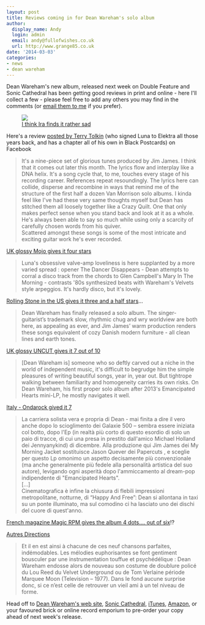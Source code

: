 ```yaml
---
layout: post
title: Reviews coming in for Dean Wareham's solo album
author:
  display_name: Andy
  login: admin
  email: andy@fullofwishes.co.uk
  url: http://www.grange85.co.uk
date: '2014-03-03'
categories:
- news
- dean wareham
---
```

<p>Dean Wareham's new album, released next week on Double Feature and Sonic Cathedral has been getting good reviews in print and online - here I'll collect a few - please feel free to add any others you may find in the comments (or <a href="/about/" title="Contact me">email them to me</a> if you prefer).</p>
<p><figure class="caption aligncenter"><img src="https://media.fullofwishes.co.uk/05-dean_wareham/pictures/sonic-cathedral-scr075-ira.jpg" class /><figcaption class="caption-text"> <a href="http://instagram.com/p/kcQU6mlYYX/#">I think Ira finds it rather sad</a></figcaption></figure>
<p>Here's a review <a href="https://www.facebook.com/photo.php?fbid=10202653164161995&set=a.2773203860985.132732.1584691227&type=1&theater">posted by Terry Tolkin</a> (who signed Luna to Elektra all those years back, and has a chapter all of his own in Black Postcards) on Facebook</p>
<blockquote><p>It's a nine-piece set of glorious tunes produced by Jim James. I think that it comes out later this month. The lyrics flow and interplay like a DNA helix. It's a song cycle that, to me, touches every stage of his recording career. References repeat resoundingly. The lyrics here can collide, disperse and recombine in ways that remind me of the structure of the first half a dozen Van Morrison solo albums. I kinda feel like I've had these very same thoughts myself but Dean has stitched them all loosely together like a Crazy Quilt. One that only makes perfect sense when you stand back and look at it as a whole. He's always been able to say so much while using only a scarcity of carefully chosen words from his quiver.<br />
Scattered amongst these songs is some of the most intricate and exciting guitar work he's ever recorded.</p></blockquote>
<p><a href="http://oblivious.fullofwishes.co.uk/post/78038836232/dean-wareham-dean-wareham-sonic-cathedral">UK glossy Mojo gives it four stars</a></p>
<blockquote><p>Luna's obsessive valve-amp loveliness is here supplanted by a more varied spread : opener The Dancer Disappears - Dean attempts to corral a disco track from the chords to Glen Campbell's Mary In The Morning - contrasts '80s synthesized beats with Wareham's Velvets style arpeggios. It's hardly disco, but it's lovely. </p></blockquote>
<p><a href="http://oblivious.fullofwishes.co.uk/post/78459222131/dean-wareham-dean-wareham-double-feature-1-2">Rolling Stone in the US gives it three and a half stars</a>...</p>
<blockquote><p>Dean Wareham has finally released a solo album. The singer-guitarist’s trademark slow, rhythmic chug and wry worldview are both here, as appealing as ever, and Jim James’ warm production renders these songs equivalent of cozy Danish modern furniture - all clean lines and earth tones. </p></blockquote>
<p><a href="http://oblivious.fullofwishes.co.uk/post/78200215677/grange85-7-10-review-for-the-new-dean-wareham">UK glossy UNCUT gives it 7 out of 10</a></p>
<blockquote><p>[Dean Wareham is] someone who so deftly carved out a niche in the world of independent music, it's difficult to begrudge him the simple pleasures of writing beautiful songs, year in, year out. But tightrope walking between familiarity and homogeneity carries its own risks. On Dean Wareham, his first proper solo album after 2013's Emancipated Hearts mini-LP, he mostly navigates it well.</p></blockquote>
<p><a href="http://www.ondarock.it/recensioni/2014_deanwareham_deanwareham.htm">Italy - Ondarock gived it 7</a></p>
<blockquote><p>La carriera solista vera e propria di Dean - mai finita a dire il vero anche dopo lo scioglimento dei Galaxie 500 – sembra essere iniziata col botto, dopo l'Ep (in realtà più corto di questo esordio di solo un paio di tracce, di cui una presa in prestito dall'amico Michael Holland dei Jennyanykind) di dicembre. Alla produzione qui Jim James dei My Morning Jacket sostituisce Jason Quever dei Papercuts , e sceglie per questo Lp omonimo un aspetto decisamente più convenzionale (ma anche generalmente più fedele alla personalità artistica del suo autore), levigando ogni asperità dopo l'ammiccamento al dream-pop indipendente di "Emancipated Hearts".<br />
[...]<br />
Cinematografica è infine la chiusura di flebili impressioni metropolitane, notturne, di “Happy And Free”: Dean si allontana in taxi su un ponte illuminato, ma sul comodino ci ha lasciato uno dei dischi del cuore di quest'anno.</p></blockquote>
<p><a href="http://oblivious.fullofwishes.co.uk/post/78468361196/4-6-review-in-magic-rpm">French magazine Magic RPM gives the album 4 dots.... out of six</a>!?</p>
<p><a href="http://www.autresdirections.net/spip.php?article2405">Autres Directions</a></p>
<blockquote><p>Et il en est ainsi à chacune de ces neuf chansons parfaites, indémodables. Les mélodies euphorisantes se font gentiment bousculer par une instrumentation touffue et psychédélique : Dean Wareham endosse alors de nouveau son costume de doublure policé du Lou Reed du Velvet Underground ou de Tom Verlaine période Marquee Moon (Television – 1977). Dans le fond aucune surprise donc, si ce n’est celle de retrouver un vieil ami à un tel niveau de forme.</p></blockquote>
<p>Head off to <a href="http://elevenspot.11spot.com/deanwareham/dean-wareham-dean-wareham-pre-order-3-11.html">Dean Wareham's web site</a>, <a href="http://soniccathedral.bigcartel.com/artist/dean-wareham">Sonic Cathedral</a>, <a href="https://itunes.apple.com/us/album/dean-wareham-bonus-track-version/id787486934?ls=1">iTunes</a>, <a href="http://www.amazon.com/gp/product/B00IB2RRE6?ie=UTF8&camp=213733&creative=393177&creativeASIN=B00IB2RRE6&linkCode=shr&tag=aheadfullofwi-20&=dmusic&qid=1393870239&sr=1-1&keywords=Dean+Wareham">Amazon</a>, or your favoured brick or online record emporium to pre-order your copy ahead of next week's release.</p>

